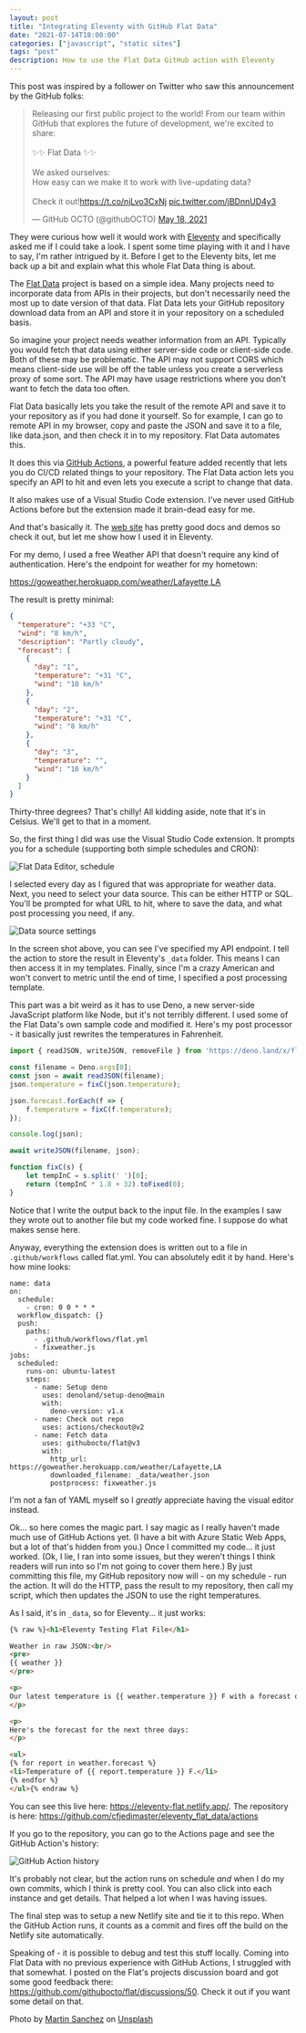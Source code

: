 ```yaml
---
layout: post
title: "Integrating Eleventy with GitHub Flat Data"
date: "2021-07-14T18:00:00"
categories: ["javascript", "static sites"]
tags: "post"
description: How to use the Flat Data GitHub action with Eleventy
---
```


This post was inspired by a follower on Twitter who saw this announcement by the GitHub folks:

<blockquote class="twitter-tweet" data-theme="dark"><p lang="en" dir="ltr">Releasing our first public project to the world! From our team within GitHub that explores the future of development, we&#39;re excited to share:<br><br>✨✨ Flat Data ✨✨<br><br>We asked ourselves:<br>How easy can we make it to work with live-updating data?<br><br>Check it out!<a href="https://t.co/njLvo3CxNj">https://t.co/njLvo3CxNj</a> <a href="https://t.co/jBDnnUD4y3">pic.twitter.com/jBDnnUD4y3</a></p>&mdash; GitHub OCTO (@githubOCTO) <a href="https://twitter.com/githubOCTO/status/1394705057803907074?ref_src=twsrc%5Etfw">May 18, 2021</a></blockquote> <script async src="https://platform.twitter.com/widgets.js" charset="utf-8"></script>

They were curious how well it would work with [Eleventy](https://www.11ty.dev/) and specifically asked me if I could take a look. I spent some time playing with it and I have to say, I'm rather intrigued by it. Before I get to the Eleventy bits, let me back up a bit and explain what this whole Flat Data thing is about. 

The [Flat Data](https://octo.github.com/projects/flat-data) project is based on a simple idea. Many projects need to incorporate data from APIs in their projects, but don't necessarily need the most up to date version of that data. Flat Data lets your GitHub repository download data from an API and store it in your repository on a scheduled basis.

So imagine your project needs weather information from an API. Typically you would fetch that data using either server-side code or client-side code. Both of these may be problematic. The API may not support CORS which means client-side use will be off the table unless you create a serverless proxy of some sort. The API may have usage restrictions where you don't want to fetch the data too often. 

Flat Data basically lets you take the result of the remote API and save it to your repository as if you had done it yourself. So for example, I can go to remote API in my browser, copy and paste the JSON and save it to a file, like data.json, and then check it in to my repository. Flat Data automates this.

It does this via [GitHub Actions](https://github.com/features/actions), a powerful feature added recently that lets you do CI/CD related things to your repository. The Flat Data action lets you specify an API to hit and even lets you execute a script to change that data. 

It also makes use of a Visual Studio Code extension. I've never used GitHub Actions before but the extension made it brain-dead easy for me. 

And that's basically it. The [web site](https://octo.github.com/projects/flat-data) has pretty good docs and demos so check it out, but let me show how I used it in Eleventy.

For my demo, I used a free Weather API that doesn't require any kind of authentication. Here's the endpoint for weather for my hometown:

<https://goweather.herokuapp.com/weather/Lafayette,LA>

The result is pretty minimal:

```json
{
  "temperature": "+33 °C",
  "wind": "8 km/h",
  "description": "Partly cloudy",
  "forecast": [
    {
      "day": "1",
      "temperature": "+31 °C",
      "wind": "10 km/h"
    },
    {
      "day": "2",
      "temperature": "+31 °C",
      "wind": "8 km/h"
    },
    {
      "day": "3",
      "temperature": "",
      "wind": "10 km/h"
    }
  ]
}
```

Thirty-three degrees? That's chilly! All kidding aside, note that it's in Celsius. We'll get to that in a moment.

So, the first thing I did was use the Visual Studio Code extension. It prompts you for a schedule (supporting both simple schedules and CRON):

<p>
<img src="https://static.raymondcamden.com/images/2021/07/flat1.jpg" alt="Flat Data Editor, schedule" class="lazyload imgborder imgcenter">
</p>

I selected every day as I figured that was appropriate for weather data. Next, you need to select your data source. This can be either HTTP or SQL. You'll be prompted for what URL to hit, where to save the data, and what post processing you need, if any.

<p>
<img src="https://static.raymondcamden.com/images/2021/07/flat2.jpg" alt="Data source settings" class="lazyload imgborder imgcenter">
</p>

In the screen shot above, you can see I've specified my API endpoint. I tell the action to store the result in Eleventy's `_data` folder. This means I can then access it in my templates. Finally, since I'm a crazy American and won't convert to metric until the end of time, I specified a post processing template. 

This part was a bit weird as it has to use Deno, a new server-side JavaScript platform like Node, but it's not terribly different. I used some of the Flat Data's own sample code and modified it. Here's my post processor - it basically just rewrites the temperatures in Fahrenheit. 

```js
import { readJSON, writeJSON, removeFile } from 'https://deno.land/x/flat@0.0.11/mod.ts' 

const filename = Deno.args[0];
const json = await readJSON(filename);
json.temperature = fixC(json.temperature);

json.forecast.forEach(f => {
	f.temperature = fixC(f.temperature);
});

console.log(json);

await writeJSON(filename, json);

function fixC(s) {
	let tempInC = s.split(' ')[0];
	return (tempInC * 1.8 + 32).toFixed(0);
}
```

Notice that I write the output back to the input file. In the examples I saw they wrote out to another file but my code worked fine. I suppose do what makes sense here. 

Anyway, everything the extension does is written out to a file in `.github/workflows` called flat.yml. You can absolutely edit it by hand. Here's how mine looks:

```
name: data
on:
  schedule:
    - cron: 0 0 * * *
  workflow_dispatch: {}
  push:
    paths:
      - .github/workflows/flat.yml
      - fixweather.js
jobs:
  scheduled:
    runs-on: ubuntu-latest
    steps:
      - name: Setup deno
        uses: denoland/setup-deno@main
        with:
          deno-version: v1.x
      - name: Check out repo
        uses: actions/checkout@v2
      - name: Fetch data
        uses: githubocto/flat@v3
        with:
          http_url: https://goweather.herokuapp.com/weather/Lafayette,LA
          downloaded_filename: _data/weather.json
          postprocess: fixweather.js
```

I'm not a fan of YAML myself so I *greatly* appreciate having the visual editor instead. 

Ok... so here comes the magic part. I say magic as I really haven't made much use of GitHub Actions yet. (I have a bit with Azure Static Web Apps, but a lot of that's hidden from you.) Once I committed my code... it just worked. (Ok, I lie, I ran into some issues, but they weren't things I think readers will run into so I'm not going to cover them here.) By just committing this file, my GitHub repository now will - on my schedule - run the action. It will do the HTTP, pass the result to my repository, then call my script, which then updates the JSON to use the right temperatures. 

As I said, it's in `_data`, so for Eleventy... it just works:

```html
{% raw %}<h1>Eleventy Testing Flat File</h1>

Weather in raw JSON:<br/>
<pre>
{{ weather }}
</pre>

<p>
Our latest temperature is {{ weather.temperature }} F with a forecast of: {{ weather.description }}.
</p>

<p>
Here's the forecast for the next three days:
</p>

<ul>
{% for report in weather.forecast %}
<li>Temperature of {{ report.temperature }} F.</li>
{% endfor %}
</ul>{% endraw %}
```

You can see this live here: <https://eleventy-flat.netlify.app/>. The repository is here: <https://github.com/cfjedimaster/eleventy_flat_data/actions>

If you go to the repository, you can go to the Actions page and see the GitHub Action's history:

<p>
<img src="https://static.raymondcamden.com/images/2021/07/flat3.jpg" alt="GitHub Action history" class="lazyload imgborder imgcenter">
</p>

It's probably not clear, but the action runs on schedule *and* when I do my own commits, which I think is pretty cool. You can also click into each instance and get details. That helped a lot when I was having issues. 

The final step was to setup a new Netlify site and tie it to this repo. When the GitHub Action runs, it counts as a commit and fires off the build on the Netlify site automatically. 

Speaking of - it is possible to debug and test this stuff locally. Coming into Flat Data with no previous experience with GitHub Actions, I struggled with that somewhat. I posted on the Flat's projects discussion board and got some good feedback there: <https://github.com/githubocto/flat/discussions/50>. Check it out if you want some detail on that. 

Photo by <a href="https://unsplash.com/@zekedrone?utm_source=unsplash&utm_medium=referral&utm_content=creditCopyText">Martin Sanchez</a> on <a href="https://unsplash.com/s/photos/flat?utm_source=unsplash&utm_medium=referral&utm_content=creditCopyText">Unsplash</a>
  